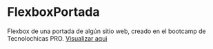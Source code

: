 # FlexboxPortada
Flexbox de una portada de algún sitio web, creado en el bootcamp de Tecnolochicas PRO.
[Visualizar aquì](#)

